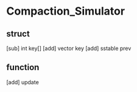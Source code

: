 # Compaction_Simulator

## struct

[sub] int key[]
[add] vector<int> key
[add] sstable prev

## function

[add] update

